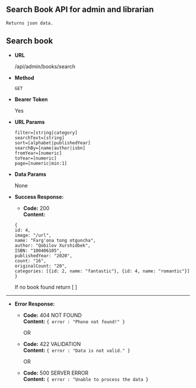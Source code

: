 **Search Book API for admin and librarian**
----
    Returns json data.

## Search book

* **URL**

  /api/admin/books/search

* **Method**

  `GET`

* **Bearer Token**

   Yes

* **URL Params**
  
  `filter=[string|category]` <br/>
  `searchText=[string]` <br/>
  `sort=[alphabet|publishedYear]` <br/>
  `searchBy=[name|author|isbn]` <br/>
  `fromYear=[numeric]` <br/>
  `toYear=[numeric]` <br/>
  `page=[numeric|min:1]` <br/>

* **Data Params**

  None

* **Success Response:**

    * **Code:** 200 <br/>
      **Content:** 
  
  `{`<br/>
      `id: 4, ` </br>
      `image: "/url",` </br>
      `name: "Farg'ona tong otguncha",`</br>
      `author: "Qobilov Xurshidbek",`</br>
      `ISBN: "100406105",`</br>
      `publishedYear: "2020",`</br>
      `count: "16",`</br>
      `originalCount: "20",`</br>
      `categories: [{id: 2, name: "fantastic"}, {id: 4, name: "romantic"}]`</br>
      `}` </br>
  
  If no book found return [ ]
----
 


* **Error Response:**

    * **Code:** 404 NOT FOUND <br />
      **Content:** `{ error : "Phone not found!" }`

      OR

    * **Code:** 422 VALIDATION <br />
      **Content:** `{ error : "Data is not valid." }`

      OR

    * **Code:** 500 SERVER ERROR <br />
      **Content:** `{ error : "Unable to process the data }`

